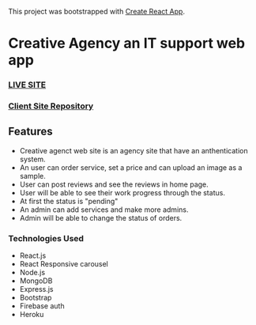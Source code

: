
This project was bootstrapped with [Create React App](https://github.com/facebook/create-react-app).

# Creative Agency an IT support web app
### [LIVE SITE](https://creative-agency-13e91.web.app/)
### [Client Site Repository](https://github.com/azizul016/creative-agency-client)

## Features
- Creative agenct web site is an agency site that have an anthentication system.
- An user can order service,  set a price and can upload an image as a sample.
- User can post reviews and see the reviews in home page.
- User will be able to see their work progress through the status.
- At first the status is "pending"
- An admin can add services and make more admins.
- Admin will be able to change the status of orders.


### Technologies Used 
- React.js
- React Responsive carousel
- Node.js
- MongoDB
- Express.js
- Bootstrap
- Firebase auth
- Heroku


